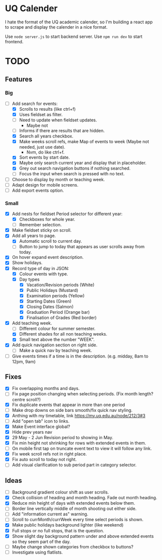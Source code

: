 # UQ Calender

I hate the format of the UQ academic calender, so I'm building a react app to scrape and display the calender in a nice format.

Use `node server.js` to start backend server.
Use `npm run dev` to start frontend.

# TODO

## Features

### Big

- [ ] Add search for events:
  - [x] Scrolls to results (like ctrl+f)
  - [x] Uses fieldset as filter.
  - [ ] Need to update when fieldset updates.
    - Maybe not
  - [ ] Informs if there are results that are hidden.
  - [x] Search all years checkbox.
  - [x] Make weeks scroll refs, make Map of events to week (Maybe not needed, just use date).
    - Nvm, do like ctrl+f.
  - [x] Sort events by start date.
  - [x] Maybe only search current year and display that in placeholder.
  - [x] Grey out search navigation buttons if nothing searched.
  - [ ] Focus the input when search is pressed with no text.
- [ ] Choose to display by month or teaching week.
- [ ] Adapt design for mobile screens.
- [ ] Add export events option.

### Small

- [x] Add nests for fieldset Period selector for different year:
  - [x] Checkboxes for whole year.
  - [ ] Remember selection.
- [x] Make fieldset sticky on scroll.
- [x] Add all years to page.
  - [x] Automatic scroll to current day.
  - [ ] Button to jump to today that appears as user scrolls away from today.
- [x] On hover expand event description.
- [x] Show holidays.
- [x] Record type of day in JSON:
  - [x] Colour events with type.
  - [x] Day types
    - [x] Vacation/Revision periods (White)
    - [x] Public Holidays (Mustard)
    - [x] Examination periods (Yellow)
    - [x] Starting Dates (Green)
    - [x] Closing Dates (Salmon)
    - [x] Graduation Period (Orange bar)
    - [x] Finalisation of Grades (Red border)
- [x] Add teaching week.
  - [ ] Different colour for summer semester.
  - [x] Different shades for all non teaching weeks.
  - [x] Small text above the number "WEEK".
- [x] Add quick navigation section on right side.
  - [ ] Make a quick nav by teaching week.
- [ ] Give events times if a time is in the description. (e.g. midday, 8am to 12pm, 9am)

## Fixes

- [x] Fix overlapping months and days.
- [ ] Fix page position changing when selecting periods. (Fix month length? centre scroll?)
- [x] Fix duplicate events that appear in more than one period
- [ ] Make drop downs on side bars smooth/fix quick nav styling.
- [x] Anthing with my timetable, link https://my.uq.edu.au/node/212/3#3
- [ ] Add "open tab" icon to links.
- [x] Make Event interface global?
- [x] Hide prev years nav
- [x] 29 May - 2 Jun Revision period to showing in May.
- [x] Fix min height not shrinking for rows with extended events in them.
- [ ] On mobile first tap on truncate event text to view it will follow any link.
- [x] Fix week scroll refs not in right place.
- [x] Fix auto scroll to today not right.
- [ ] Add visual clarification to sub period part in category selector.

## Ideas

- [ ] Background gradient colour shift as user scrolls.
- [x] Check collision of heading and month heading. Fade out month heading.
- [x] Reduce min height of days with extended events below them.
- [ ] Border line vertically middle of month shooting out either side.
- [ ] Add "information current as" warning.
- [ ] Scroll to currMonth/currWeek every time select periods is shown.
- [x] Make public holidays background lighter (like weekend)
- [x] Full stops or no full stops, that is the question.
- [x] Show slight day background pattern under and above extended events so they seem part of the day.
- [ ] Maybe change shown categories from checkbox to buttons?
- [ ] Investigate using flatlists.

